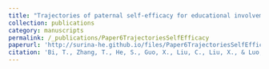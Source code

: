 ```yaml
---
title: "Trajectories of paternal self-efficacy for educational involvement in late childhood: Effects of fathers’ time and energy"
collection: publications
category: manuscripts
permalink: /_publications/Paper6TrajectoriesSelfEfficacy
paperurl: 'http://surina-he.github.io/files/Paper6TrajectoriesSelfEfficacy.pdf'
citation: 'Bi, T., Zhang, T., He, S., Guo, X., Liu, C., Liu, X., & Luo, L. (2021). Trajectories of paternal self-efficacy for educational involvement in late childhood: Effects of fathers’ time and energy. *Journal of Family Psychology. 35(8)*, 1171–1180. https://doi.org/10.1037/fam0000840'
---
```

